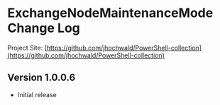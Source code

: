 # ExchangeNodeMaintenanceMode Change Log

Project Site: [https://github.com/jhochwald/PowerShell-collection](https://github.com/jhochwald/PowerShell-collection)

## Version 1.0.0.6
- Initial release
